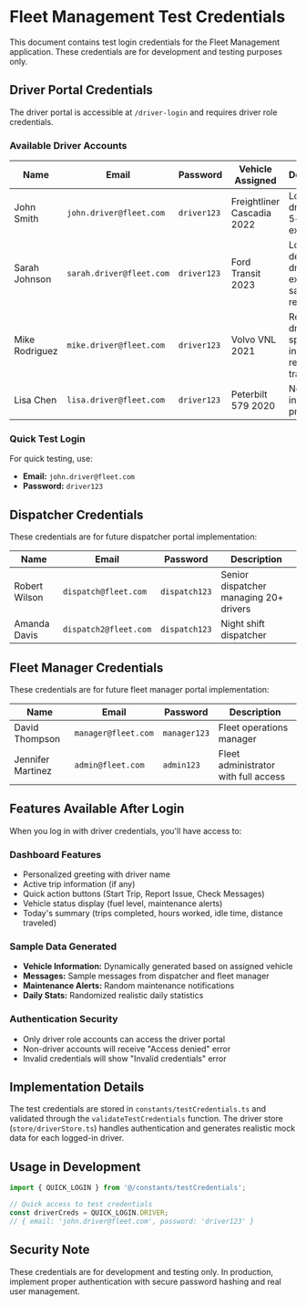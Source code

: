 # Fleet Management Test Credentials

This document contains test login credentials for the Fleet Management application. These credentials are for development and testing purposes only.

## Driver Portal Credentials

The driver portal is accessible at `/driver-login` and requires driver role credentials.

### Available Driver Accounts

| Name | Email | Password | Vehicle Assigned | Description |
|------|-------|----------|------------------|-------------|
| John Smith | `john.driver@fleet.com` | `driver123` | Freightliner Cascadia 2022 | Long-haul driver with 5+ years experience |
| Sarah Johnson | `sarah.driver@fleet.com` | `driver123` | Ford Transit 2023 | Local delivery driver, excellent safety record |
| Mike Rodriguez | `mike.driver@fleet.com` | `driver123` | Volvo VNL 2021 | Regional driver specializing in refrigerated transport |
| Lisa Chen | `lisa.driver@fleet.com` | `driver123` | Peterbilt 579 2020 | New driver in training program |

### Quick Test Login
For quick testing, use:
- **Email:** `john.driver@fleet.com`
- **Password:** `driver123`

## Dispatcher Credentials

These credentials are for future dispatcher portal implementation:

| Name | Email | Password | Description |
|------|-------|----------|-------------|
| Robert Wilson | `dispatch@fleet.com` | `dispatch123` | Senior dispatcher managing 20+ drivers |
| Amanda Davis | `dispatch2@fleet.com` | `dispatch123` | Night shift dispatcher |

## Fleet Manager Credentials

These credentials are for future fleet manager portal implementation:

| Name | Email | Password | Description |
|------|-------|----------|-------------|
| David Thompson | `manager@fleet.com` | `manager123` | Fleet operations manager |
| Jennifer Martinez | `admin@fleet.com` | `admin123` | Fleet administrator with full access |

## Features Available After Login

When you log in with driver credentials, you'll have access to:

### Dashboard Features
- Personalized greeting with driver name
- Active trip information (if any)
- Quick action buttons (Start Trip, Report Issue, Check Messages)
- Vehicle status display (fuel level, maintenance alerts)
- Today's summary (trips completed, hours worked, idle time, distance traveled)

### Sample Data Generated
- **Vehicle Information:** Dynamically generated based on assigned vehicle
- **Messages:** Sample messages from dispatcher and fleet manager
- **Maintenance Alerts:** Random maintenance notifications
- **Daily Stats:** Randomized realistic daily statistics

### Authentication Security
- Only driver role accounts can access the driver portal
- Non-driver accounts will receive "Access denied" error
- Invalid credentials will show "Invalid credentials" error

## Implementation Details

The test credentials are stored in `constants/testCredentials.ts` and validated through the `validateTestCredentials` function. The driver store (`store/driverStore.ts`) handles authentication and generates realistic mock data for each logged-in driver.

## Usage in Development

```typescript
import { QUICK_LOGIN } from '@/constants/testCredentials';

// Quick access to test credentials
const driverCreds = QUICK_LOGIN.DRIVER;
// { email: 'john.driver@fleet.com', password: 'driver123' }
```

## Security Note

These credentials are for development and testing only. In production, implement proper authentication with secure password hashing and real user management.